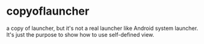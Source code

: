 # copyoflauncher
a copy of launcher, but it's not a real launcher like Android system launcher. It's just the purpose to show how to use self-defined view.
